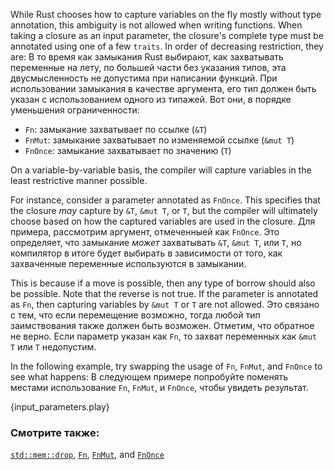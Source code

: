 While Rust chooses how to capture variables on the fly mostly without type
annotation, this ambiguity is not allowed when writing functions. When
taking a closure as an input parameter, the closure's complete type must be
annotated using one of a few `traits`. In order of decreasing restriction,
they are:
В то время как замыкания Rust выбирают, как захватывать переменные на лету, по
большей части без указания типов, эта двусмысленность не допустима при написании
функций. При использовании замыкания в качестве аргумента, его тип должен быть
указан с использованием одного из типажей. Вот они, в порядке уменьшения
ограниченности:

* `Fn`: замыкание захватывает по ссылке (`&T`)
* `FnMut`: замыкание захватывает по изменяемой ссылке (`&mut T`)
* `FnOnce`: замыкание захватывает по значению (`T`)

On a variable-by-variable basis, the compiler will capture variables in the
least restrictive manner possible.


For instance, consider a parameter annotated as `FnOnce`. This specifies
that the closure *may* capture by `&T`, `&mut T`, or `T`, but the compiler
will ultimately choose based on how the captured variables are used in the
closure.
Для примера, рассмотрим аргумент, отмеченныей как `FnOnce`. Это определяет, что
замыкание *может* захватывать `&T`, `&mut T`, или `T`, но компилятор в итоге
будет выбирать в зависимости от того, как захваченные переменные используются
в замыкании.

This is because if a move is possible, then any type of borrow should also
be possible. Note that the reverse is not true. If the parameter is
annotated as `Fn`, then capturing variables by `&mut T` or `T` are not
allowed.
Это связано с тем, что если перемещение возможно, тогда любой тип заимствования
также должен быть возможен. Отметим, что обратное не верно. Если параметр
указан как `Fn`, то захват переменных как `&mut T` или `T` недопустим.

In the following example, try swapping the usage of `Fn`, `FnMut`, and
`FnOnce` to see what happens:
В следующем примере попробуйте поменять местами использование `Fn`, `FnMut`, и
`FnOnce`, чтобы увидеть результат.

{input_parameters.play}

### Смотрите также:

[`std::mem::drop`][drop], [`Fn`][fn], [`FnMut`][fnmut], and [`FnOnce`][fnonce]

[drop]: http://doc.rust-lang.org/std/mem/fn.drop.html
[fn]: http://doc.rust-lang.org/std/ops/trait.Fn.html
[fnmut]: http://doc.rust-lang.org/std/ops/trait.FnMut.html
[fnonce]: http://doc.rust-lang.org/std/ops/trait.FnOnce.html
